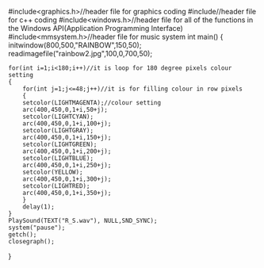 #include<graphics.h>//header file for graphics coding
#include<iostream>//header file for c++ coding
#include<windows.h>//header file for all of the functions in the Windows API(Application Programming Interface)
#include<mmsystem.h>//header file for music system
int main()
{
	initwindow(800,500,"RAINBOW",150,50);
	readimagefile("rainbow2.jpg",100,0,700,50);
	
    for(int i=1;i<180;i++)//it is loop for 180 degree pixels colour setting
	{
		for(int j=1;j<=48;j++)//it is for filling colour in row pixels
		{
		setcolor(LIGHTMAGENTA);//colour setting
		arc(400,450,0,1+i,50+j);
		setcolor(LIGHTCYAN);
		arc(400,450,0,1+i,100+j);
		setcolor(LIGHTGRAY);
		arc(400,450,0,1+i,150+j);
		setcolor(LIGHTGREEN);
		arc(400,450,0,1+i,200+j);
		setcolor(LIGHTBLUE);
		arc(400,450,0,1+i,250+j);
		setcolor(YELLOW);
        arc(400,450,0,1+i,300+j);
		setcolor(LIGHTRED);
		arc(400,450,0,1+i,350+j);
    	}
		delay(1);
	}
	PlaySound(TEXT("R_S.wav"), NULL,SND_SYNC);
	system("pause");
	getch();
	closegraph();
}
